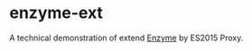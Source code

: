 # enzyme-ext
A technical demonstration of extend [Enzyme](https://github.com/airbnb/enzyme) by ES2015 Proxy.
